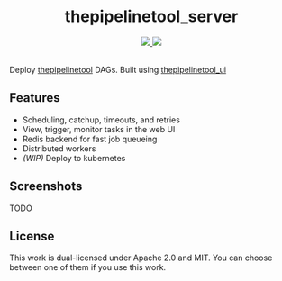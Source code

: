 <h1 align=center>thepipelinetool_server</h1>
<!-- <h4 align="center"></h4> -->

<div align="center">
  <a href="https://crates.io/crates/thepipelinetool" target="_blank">
    <img src="https://img.shields.io/crates/v/thepipelinetool" />
  </a>
  <a href="https://github.com/thepipelinetool/thepipelinetool_server/actions/workflows/build.yml" target="_blank">
    <img src="https://github.com/thepipelinetool/thepipelinetool_server/actions/workflows/build.yml/badge.svg" />
  </a>
</div>

</br>

Deploy [thepipelinetool](https://github.com/thepipelinetool/thepipelinetool) DAGs. Built using [thepipelinetool_ui](https://github.com/thepipelinetool/thepipelinetool_ui)


## Features
- Scheduling, catchup, timeouts, and retries
- View, trigger, monitor tasks in the web UI
- Redis backend for fast job queueing
- Distributed workers
- *(WIP)* Deploy to kubernetes

## Screenshots
TODO

## License
This work is dual-licensed under Apache 2.0 and MIT.
You can choose between one of them if you use this work.